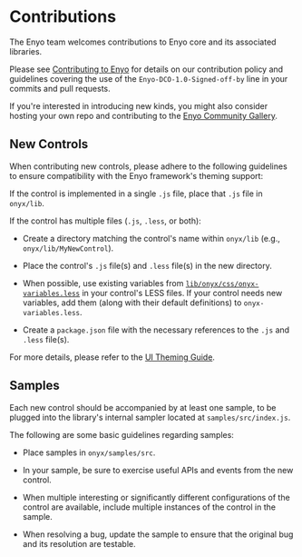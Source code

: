 # Contributions

The Enyo team welcomes contributions to Enyo core and its associated libraries.

Please see [Contributing to Enyo](http://enyojs.com/community/contribute/) for
details on our contribution policy and guidelines covering the use of the
`Enyo-DCO-1.0-Signed-off-by` line in your commits and pull requests.

If you're interested in introducing new kinds, you might also consider hosting
your own repo and contributing to the [Enyo Community
Gallery](http://enyojs.com/gallery).

## New Controls

When contributing new controls, please adhere to the following guidelines to
ensure compatibility with the Enyo framework's theming support:

If the control is implemented in a single `.js` file, place that `.js` file in `onyx/lib`.

If the control has multiple files (`.js`, `.less`, or both):

* Create a directory matching the control's name within `onyx/lib` (e.g., `onyx/lib/MyNewControl`).

* Place the control's `.js` file(s) and `.less` file(s) in the new directory.

* When possible, use existing variables from
    [`lib/onyx/css/onyx-variables.less`](https://github.com/enyojs/onyx/blob/master/css/onyx-variables.less)
    in your control's LESS files.  If your control needs new variables, add them
    (along with their default definitions) to `onyx-variables.less`.

* Create a `package.json` file with the necessary references to the `.js` and
    `.less` file(s).

For more details, please refer to the [UI Theming Guide](https://github.com/enyojs/enyo/wiki/UI-Theming).

## Samples

Each new control should be accompanied by at least one sample, to be plugged
into the library's internal sampler located at `samples/src/index.js`.

The following are some basic guidelines regarding samples:

* Place samples in `onyx/samples/src`.

* In your sample, be sure to exercise useful APIs and events from the new
    control.

* When multiple interesting or significantly different configurations of the
    control are available, include multiple instances of the control in the
    sample.

* When resolving a bug, update the sample to ensure that the original bug and
    its resolution are testable.
